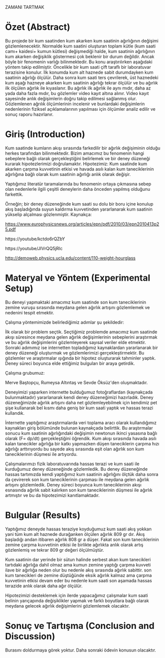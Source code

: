 ZAMANI TARTMAK

# Özet (Abstract)
Bu projede bir kum saatinden kum akarken kum saatinin ağırlığının değişimi gözlemlenecektir. Normalde kum saatini oluşturan toplam kütle (kum saati camı+ kaidesi+ kumun kütlesi) değişmediği halde, kum saatinin ağırlığının kum akarken değişiklik göstermesi çok beklenir bir durum değildir. Ancak böyle bir fenomenin varlığı bilinmektedir. Bu konu araştırılırken aşağıdaki yöntem takip edilmiştir. Öncelikle bir kum saati çift taraflı bir laboratuvar terazisine konulur. İlk konumda kum alt haznede sabit durumdayken kum saatinin ağırlığı ölçülür. Daha sonra kum saati ters çevrilerek, üst haznedeki kum aşağı hazneye akarken kum saatinin ağırlığı tekrar ölçülür ve bu ağırlık ilk ölçülen ağırlık ile kıyaslanır. Bu ağırlık ilk ağırlık ile aynı mıdır, daha az yada daha fazla mıdır, bu gözlemler video kayıt altına alınır. Video kayıt sayesinde anlık değişimlerin doğru takip edilmesi sağlanmış olur. Gözlemlenen ağrılık ölçümlerinin incelenir ve bunlardaki değişimlerin nedenlerinin fiziksel açıklamalarının yapılması için ölçümler analiz edilir ve sonuç raporu hazırlanır. 
# Giriş (Introduction)
Kum saatinde kumların akışı sırasında farkedilir bir ağırlık değişiminin olduğu herkes tarafından bilinmektedir. Bizim amacımız bu fenomenin hangi sebeplere bağlı olarak gerçekleştiğini belirlemek ve bir deney düzeneği kurarak hipotezlerimizi doğrulamaktır. 
Hipotezimiz:
Kum saatinde kum akarken çarpma kuvvetinin etkisi ve havada asılı kalan kum taneciklerinin ağırlığına bağlı olarak kum saatinin ağırlığı anlık olarak değişir. 

Yaptığımız literatür taramalarında bu fenomenin ortaya çıkmasına sebep olan nedenlerle ilgili çeşitli deneylerin daha önceden yapılmış olduğunu farkettik. 

Örneğin; bir deney düzeneğinde kum saati su dolu bir boru içine konulup akış başladığında suyun kaldırma kuvvetinden yararlanarak kum saatinin yükselip alçalması gözlenmiştir. 
Kaynakça:

https://www.europhysicsnews.org/articles/epn/pdf/2010/03/epn2010413p25.pdf

https://youtube/kctdo6rQZbY

https://youtube/JIVrQQ5jRlc

http://demoweb.physics.ucla.edu/content/110-weight-hourglass

# Materyal ve Yöntem (Experimental Setup)

Bu deneyi yapmaktaki amacımız kum saatinde son kum taneciklerinin zemine vuruşu sırasında meydana gelen ağırlık artışını gözlemlemek ve nedenini tespit etmektir.

Çalışma yöntemimizde belirlediğimiz adımlar şu şekildedir:

İlk olarak bir problem seçtik. Seçtiğimiz problemde amacımız kum saatinde akışı süresince meydana gelen ağırlık değişimlerinin sebeplerini araştırmak ve bu ağırlık değişimlerini gözlemleyerek sayısal veriler elde etmektir. Sonraki adımımız ise internetten topladığımız kaynaklardan yararlanarak bir deney düzeneği oluşturmak ve gözlemlerimizi gerçekleştirmektir. Bu gözlemler ve araştırmalar ışığında bir hipotez oluşturarak tahminler yaptık. Deney süreci boyunca elde ettiğimiz bulguları bir araya getirdik.

Çalışma grubumuz:

Merve Baştopçu, Rumeysa Altıntaş ve Sevde Öksüz'den oluşmaktadır. 

Deneyimizi yaparken internette bulduğumuz fotoğraflardan (kaynakçada bulunmaktadır) yararlanarak kendi deney düzeneğimizi hazırladık. Deney düzeneğimizde ağırlık artışını daha net gözlemleyebilmek için kendimiz pet şişe kullanarak bel kısmı daha geniş bir kum saati yaptık ve hassas terazi kullandık.

İnternette yaptığımız araştırmalarda veri toplama aracı olarak kullandığımız kaynakları giriş bölümünde bulunan kaynakçada belirttik. Bu araştırmalar sonucu kum saatinin ağırlığındaki değişimin newtonun ikinci yasasına bağlı olarak (F= dp/dt) gerçekleştiğini öğrendik. Kum akışı sırasında havada asılı kalan tanecikler ağırlığa bir katkı yapmazken düşen taneciklerin çarpma hızı ağırlığı arttırıyordu bu sayede akış sırasında eşit olan ağırlık son kum taneciklerinin düşmesi ile artıyordu.


Çalışmalarımızı fizik laboratuvarında hassas terazi ve kum saati ile kurduğumuz deney düzeneğinde gözlemledik. Bu deney düzeneğinde hassas tartımızda kendi yaptığımız kum saatinin ağırlığını ölçtük daha sonra da çevirerek son kum taneciklerinin çarpması ile meydana gelen ağırlık artışını gözlemledik. Deney süreci boyunca kum taneciklerinin akışı esnasında ağırlık sabit kalırken son kum taneciklerinin düşmesi ile ağırlık artmıştır ve bu da hipotezimizi kanıtlamaktadır. 


# Bulgular (Results)
Yaptığımız deneyde hassas teraziye koyduğumuz kum saati akış yokkan yani tüm kum alt haznede durağanken ölçülen ağırlık 809 gr dır. Akış başladığı andan itibaren ağırlık 808 gr a düşer. Fakat son kum taneciklerinin zemine çarpma kuvvetinin etkisi ile birlikte ağırlıkta anlık olarak artış gözlenlemiş ve tekrar 809 gr değeri ölçülmüştür.

Kum saatinin dar yerinde bir sütun halinde serbest akan kum tanecikleri tartıdaki ağırlığa dahil olmaz ama kumun zemine yaptığı çarpma kuvveti ilave bir ağırlığa neden olur bu nedenle akış sırasında ağırlık sabittir. son kum tanecikleri de zemine düştüğünde eksik ağırlık kalmaz ama çarpma kuvvetinin etkisi devam eder bu nedenle kum saati son aşamada hassas terazide anlık olarak daha ağır ölçülür.

Hipotezimizi desteklemek için ilerde yapacağımız çalışmalar kum saati belinin yarıçapında değişiklikler yapmak ve farklı boyutlara bağlı olarak meydana gelecek ağırlık değişimlerini gözlemlemek olacaktır.


# Sonuç ve Tartışma (Conclusion and Discussion) 
Burasını doldurmaya görek yoktur. Daha sonraki ödevin konusun olacaktır. 



